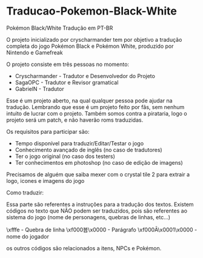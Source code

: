 Traducao-Pokemon-Black-White
============================

Pokémon Black/White Tradução em PT-BR

O projeto inicializado por cryscharmander tem por objetivo a tradução completa do jogo Pokémon Black e Pokémon White,
produzido por Nintendo e Gamefreak

O projeto consiste em três pessoas no momento:

- Cryscharmander - Tradutor e Desenvolvedor do Projeto
- SagaOPC        - Tradutor e Revisor gramatical
- GabrielN       - Tradutor
                 
Esse é um projeto aberto, na qual qualquer pessoa pode ajudar na tradução. Lembrando que esse é um projeto feito por fãs,
sem nenhum intuito de lucrar com o projeto. Também somos contra a pirataria, logo o projeto será um patch, e não haverão
roms traduzidas.

Os requisitos para participar são:

- Tempo disponível para traduzir/Editar/Testar o jogo
- Conhecimento avançado de inglês (no caso de tradutores)
- Ter o jogo original (no caso dos testers)
- Ter conhecimentos em photoshop (no caso de edição de imagens)

Precisamos de alguém que saiba mexer com o crystal tile 2 para extrair a logo, icones e imagens do jogo

Como traduzir:

Essa parte são referentes a instruções para a tradução dos textos. Existem códigos no texto que NÃO podem ser traduzidos,
pois são referentes ao sistema do jogo (nome de personagens, quebras de linhas, etc...)

\xfffe - Quebra de linha
\xf000븁\x0000 - Parágrafo
\xf000Ā\x0001\x0000 - nome do jogador

os outros códigos são relacionados a itens, NPCs e Pokémon.